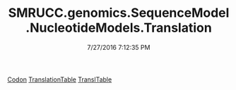 ﻿---
title: SMRUCC.genomics.SequenceModel.NucleotideModels.Translation
date: 7/27/2016 7:12:35 PM
---

[Codon](T-SMRUCC.genomics.SequenceModel.NucleotideModels.Translation.Codon.html)
[TranslationTable](T-SMRUCC.genomics.SequenceModel.NucleotideModels.Translation.TranslationTable.html)
[TranslTable](T-SMRUCC.genomics.SequenceModel.NucleotideModels.Translation.TranslTable.html)
